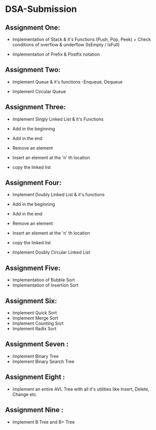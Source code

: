 # DSA-Submission

## Assignment One:

- Implementation of Stack & it's Functions (Push, Pop, Peek) + Check conditions of overflow & underflow (IsEmpty / IsFull) 

- Implementation of Prefix & Postfix notation

## Assignment Two:

- Implement Queue & it's functions
-Enqueue, Dequeue

- Implement Circular Queue 

## Assignment Three:

- Implement Singly Linked List & it's Functions

- Add in the beginning 
- Add in the end
- Remove an element 
- Insert an element at the 'n' th location 
- copy the linked list

## Assignment Four:

- Implement Doubly Linked List & it's functions

- Add in the beginning 
- Add in the end
- Remove an element 
- Insert an element at the 'n' th location 
- copy the linked list


- Implement Doubly Circular Linked List

## Assignment Five:

- Implementation of Bubble Sort
- Implementation of Insertion Sort

## Assignment Six:

- Implement Quick Sort
- Implement Merge Sort
- Implement Counting Sort
- Implement Radix Sort

## Assignment Seven :

- Implement Binary Tree
- Implement Binary Search Tree

## Assignment Eight :

- Implement an entire AVL Tree with all it's utilities like Insert, Delete, Change etc.

## Assignment Nine :

- Implement B Tree and B+ Tree
